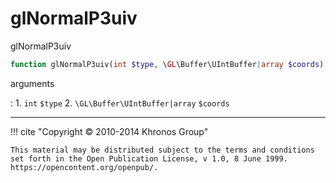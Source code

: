 # glNormalP3uiv
glNormalP3uiv

```php
function glNormalP3uiv(int $type, \GL\Buffer\UIntBuffer|array $coords) : void
```



arguments

:    1. `int` `$type` 
    2. `\GL\Buffer\UIntBuffer|array` `$coords` 



---
     

!!! cite "Copyright © 2010-2014 Khronos Group"

    This material may be distributed subject to the terms and conditions set forth in the Open Publication License, v 1.0, 8 June 1999. https://opencontent.org/openpub/.